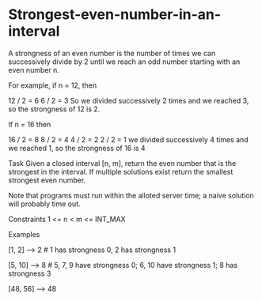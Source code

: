 # Strongest-even-number-in-an-interval

A strongness of an even number is the number of times we can successively divide by 2 until we reach an odd number starting with an even number n.

For example, if n = 12, then

12 / 2 = 6
6 / 2 = 3
So we divided successively 2 times and we reached 3, so the strongness of 12 is 2.

If n = 16 then

16 / 2 = 8
8 / 2 = 4
4 / 2 = 2
2 / 2 = 1
we divided successively 4 times and we reached 1, so the strongness of 16 is 4

Task
Given a closed interval [n, m], return the even number that is the strongest in the interval. If multiple solutions exist return the smallest strongest even number.

Note that programs must run within the alloted server time; a naive solution will probably time out.

Constraints
1 <= n < m <= INT_MAX

Examples

[1, 2]    -->   2  # 1 has strongness 0, 2 has strongness 1 

[5, 10]   -->   8  # 5, 7, 9 have strongness 0; 6, 10 have strongness 1; 8 has strongness 3

[48, 56]  -->  48
